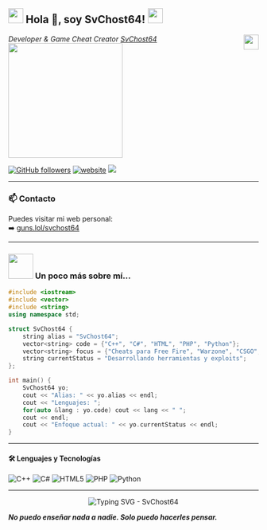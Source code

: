 <h2><img src="https://media3.giphy.com/media/v1.Y2lkPTc5MGI3NjExZjZ0NXQ0ODBsbHZkdzdrZXNmYTNvOWtpM2czdDVlemRhb2NodGtocSZlcD12MV9pbnRlcm5hbF9naWZfYnlfaWQmY3Q9cw/3o7aD2d7hy9ktXNDP2/giphy.gif" width="30"/> Hola 👋, soy SvChost64! <img src="https://media3.giphy.com/media/v1.Y2lkPTc5MGI3NjExZjZ0NXQ0ODBsbHZkdzdrZXNmYTNvOWtpM2czdDVlemRhb2NodGtocSZlcD12MV9pbnRlcm5hbF9naWZfYnlfaWQmY3Q9cw/3o7aD2d7hy9ktXNDP2/giphy.gif" width="30"></h2>
<img align='right' src="https://r2.guns.lol/e1bcf769-a1d2-4d66-9748-cb578f230bdf.webp" width="30">
<p><em>Developer & Game Cheat Creator <a href="https://guns.lol/svchost64">SvChost64</a> <img src="https://media.giphy.com/media/WUlplcMpOCEmTGBtBW/giphy.gif" width="230"></em></p>

[![GitHub followers](https://img.shields.io/github/followers/svchost-64?label=Follow&style=social)](https://github.com/svchost-64)
[![website](https://img.shields.io/badge/Website-46a2f1.svg?&style=flat-square&logo=Google-Chrome&logoColor=white&link=https://guns.lol/svchost64)](https://guns.lol/svchost64)
![](https://visitor-badge.glitch.me/badge?page_id=svchost-64.svchost-64)

---

### 📫 Contacto
Puedes visitar mi web personal:  
➡️ [guns.lol/svchost64](https://guns.lol/svchost64)

---

### <img src="https://media2.giphy.com/media/v1.Y2lkPTc5MGI3NjExeGRqMHE3YTNidGh5a2Q2MG53NHJ4eG0zNjY1aWdiaW82NW11YWJ0ayZlcD12MV9pbnRlcm5hbF9naWZfYnlfaWQmY3Q9cw/XptnA9cgVoRvTLtDwY/giphy.gif" width="50"> Un poco más sobre mí...  

```cpp
#include <iostream>
#include <vector>
#include <string>
using namespace std;

struct SvChost64 {
    string alias = "SvChost64";
    vector<string> code = {"C++", "C#", "HTML", "PHP", "Python"};
    vector<string> focus = {"Cheats para Free Fire", "Warzone", "CSGO", "COD Mobile"};
    string currentStatus = "Desarrollando herramientas y exploits";
};

int main() {
    SvChost64 yo;
    cout << "Alias: " << yo.alias << endl;
    cout << "Lenguajes: ";
    for(auto &lang : yo.code) cout << lang << " ";
    cout << endl;
    cout << "Enfoque actual: " << yo.currentStatus << endl;
}
```

---

#### 🛠️ Lenguajes y Tecnologías
![C++](https://img.shields.io/badge/-C++-00599C?style=flat-square&logo=cplusplus)
![C#](https://img.shields.io/badge/-C%23-239120?style=flat-square&logo=c-sharp)
![HTML5](https://img.shields.io/badge/-HTML5-E34F26?style=flat-square&logo=html5&logoColor=white)
![PHP](https://img.shields.io/badge/-PHP-777BB4?style=flat-square&logo=php&logoColor=white)
![Python](https://img.shields.io/badge/-Python-3776AB?style=flat-square&logo=python)

---

<p align="center">
  <img
    src="https://readme-typing-svg.demolab.com?font=Source+Code+Pro&size=22&pause=1200&center=true&vCenter=true&repeat=true&width=440&lines=SvChost64"
    alt="Typing SVG - SvChost64"
  />
</p>

<em><b>No puedo enseñar nada a nadie. Solo puedo hacerles pensar.</b></em>
